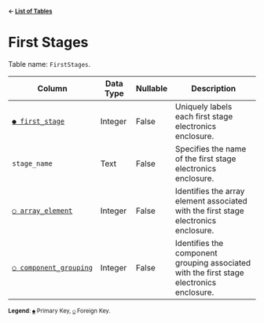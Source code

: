 <sup>**← [List of Tables](../README.md/#metadatabase-schema)**</sup>

# First Stages

Table name: `FirstStages`.

| Column                                                   | Data Type | Nullable | Description                                                                              |
| -------------------------------------------------------- | --------- | -------- | ---------------------------------------------------------------------------------------- |
| [`● first_stage`](first_stages.md)                       | Integer   | False    | Uniquely labels each first stage electronics enclosure.                                  |
| `stage_name`                                             | Text      | False    | Specifies the name of the first stage electronics enclosure.                             |
| [`○ array_element`](array_elements.md)                   | Integer   | False    | Identifies the array element associated with the first stage electronics enclosure.      |
| [`○ component_grouping`](component_groupings.md)         | Integer   | False    | Identifies the component grouping associated with the first stage electronics enclosure. |

<sup>**Legend**: [`●`](first_stages.md) Primary Key, [`○`](first_stages.md) Foreign Key.</sup>
